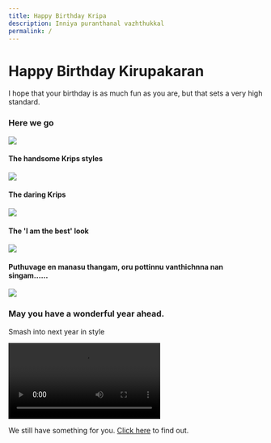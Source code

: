 ```yaml
---
title: Happy Birthday Kripa
description: Inniya puranthanal vazhthukkal
permalink: /
---
```


# Happy Birthday Kirupakaran

I hope that your birthday is as much fun as you are, but that sets a very high standard.

### Here we go

![](/media/img1.jpeg)

#### The handsome Krips styles

![](/media/imgst.jpeg)

#### The daring Krips

![](/media/img2.jpeg)

#### The 'I am the best' look

![](/media/img3.jpeg)

#### Puthuvage en manasu thangam, oru pottinnu vanthichnna nan singam......

![](/media/img4.jpeg)

### May you have a wonderful year ahead.

Smash into next year in style

![](https://user-images.githubusercontent.com/58716239/113440854-d3dd1f80-940a-11eb-90a4-974d74703587.mp4)

We still have something for you. [Click here](/hbdKrips/surprise) to find out.
